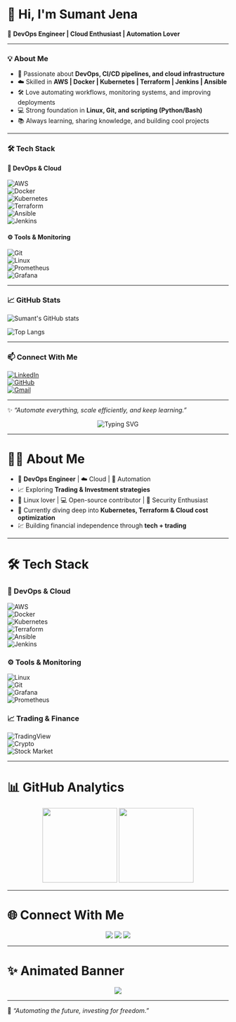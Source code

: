 # 👋 Hi, I'm Sumant Jena  

🚀 **DevOps Engineer | Cloud Enthusiast | Automation Lover**  

---

### 💡 About Me  
- 🔧 Passionate about **DevOps, CI/CD pipelines, and cloud infrastructure**  
- ☁️ Skilled in **AWS | Docker | Kubernetes | Terraform | Jenkins | Ansible**  
- 🛠️ Love automating workflows, monitoring systems, and improving deployments  
- 💻 Strong foundation in **Linux, Git, and scripting (Python/Bash)**  
- 📚 Always learning, sharing knowledge, and building cool projects  

---

### 🛠️ Tech Stack  

#### 🚀 DevOps & Cloud
![AWS](https://img.shields.io/badge/AWS-FF9900?style=flat-square&logo=amazonaws&logoColor=white)  
![Docker](https://img.shields.io/badge/Docker-2496ED?style=flat-square&logo=docker&logoColor=white)  
![Kubernetes](https://img.shields.io/badge/Kubernetes-326CE5?style=flat-square&logo=kubernetes&logoColor=white)  
![Terraform](https://img.shields.io/badge/Terraform-7B42BC?style=flat-square&logo=terraform&logoColor=white)  
![Ansible](https://img.shields.io/badge/Ansible-EE0000?style=flat-square&logo=ansible&logoColor=white)  
![Jenkins](https://img.shields.io/badge/Jenkins-D24939?style=flat-square&logo=jenkins&logoColor=white)  

#### ⚙️ Tools & Monitoring
![Git](https://img.shields.io/badge/Git-F05032?style=flat-square&logo=git&logoColor=white)  
![Linux](https://img.shields.io/badge/Linux-FCC624?style=flat-square&logo=linux&logoColor=black)  
![Prometheus](https://img.shields.io/badge/Prometheus-E6522C?style=flat-square&logo=prometheus&logoColor=white)  
![Grafana](https://img.shields.io/badge/Grafana-F46800?style=flat-square&logo=grafana&logoColor=white)  

---

### 📈 GitHub Stats  

![Sumant's GitHub stats](https://github-readme-stats.vercel.app/api?username=sumantjena05-crypto&show_icons=true&theme=tokyonight)  

![Top Langs](https://github-readme-stats.vercel.app/api/top-langs/?username=sumantjena05-crypto&layout=compact&theme=tokyonight)  

---

### 📫 Connect With Me  

[![LinkedIn](https://img.shields.io/badge/LinkedIn-0077B5?style=flat-square&logo=linkedin&logoColor=white)](https://www.linkedin.com/)  
[![GitHub](https://img.shields.io/badge/GitHub-181717?style=flat-square&logo=github&logoColor=white)](https://github.com/sumantjena05-crypto)  
[![Gmail](https://img.shields.io/badge/Gmail-D14836?style=flat-square&logo=gmail&logoColor=white)](mailto:yourmail@gmail.com)  

---
✨ _“Automate everything, scale efficiently, and keep learning.”_  
<!-- Profile Header -->
<p align="center">
  <img src="https://readme-typing-svg.demolab.com?font=Fira+Code&weight=600&size=25&duration=4000&pause=1000&color=36BCF7&width=600&lines=Hi%2C+I'm+Sumant+Jena+👋;DevOps+Engineer+%7C+Cloud+%7C+Automation;Also+Interested+in+Trading+%26+Investments;Always+Learning+New+Tech!" alt="Typing SVG" />
</p>

---

# 👨‍💻 About Me  

- 🚀 **DevOps Engineer** | ☁️ Cloud | 🔧 Automation  
- 📈 Exploring **Trading & Investment strategies**  
- 🐧 Linux lover | 💻 Open-source contributor | 🔐 Security Enthusiast  
- 🌱 Currently diving deep into **Kubernetes, Terraform & Cloud cost optimization**  
- 💹 Building financial independence through **tech + trading**  

---

# 🛠️ Tech Stack  

### 🚀 DevOps & Cloud
![AWS](https://img.shields.io/badge/AWS-232F3E?style=for-the-badge&logo=amazonaws&logoColor=white)  
![Docker](https://img.shields.io/badge/Docker-2496ED?style=for-the-badge&logo=docker&logoColor=white)  
![Kubernetes](https://img.shields.io/badge/Kubernetes-326CE5?style=for-the-badge&logo=kubernetes&logoColor=white)  
![Terraform](https://img.shields.io/badge/Terraform-7B42BC?style=for-the-badge&logo=terraform&logoColor=white)  
![Ansible](https://img.shields.io/badge/Ansible-EE0000?style=for-the-badge&logo=ansible&logoColor=white)  
![Jenkins](https://img.shields.io/badge/Jenkins-D24939?style=for-the-badge&logo=jenkins&logoColor=white)  

### ⚙️ Tools & Monitoring
![Linux](https://img.shields.io/badge/Linux-FCC624?style=for-the-badge&logo=linux&logoColor=black)  
![Git](https://img.shields.io/badge/Git-F05032?style=for-the-badge&logo=git&logoColor=white)  
![Grafana](https://img.shields.io/badge/Grafana-F46800?style=for-the-badge&logo=grafana&logoColor=white)  
![Prometheus](https://img.shields.io/badge/Prometheus-E6522C?style=for-the-badge&logo=prometheus&logoColor=white)  

### 📈 Trading & Finance
![TradingView](https://img.shields.io/badge/TradingView-2962FF?style=for-the-badge&logo=tradingview&logoColor=white)  
![Crypto](https://img.shields.io/badge/Crypto-BTC-orange?style=for-the-badge&logo=bitcoin&logoColor=white)  
![Stock Market](https://img.shields.io/badge/Stocks-0A66C2?style=for-the-badge&logo=yahoo&logoColor=white)  

---

# 📊 GitHub Analytics  

<p align="center">
  <img src="https://github-readme-stats.vercel.app/api?username=sumantjena05-crypto&show_icons=true&theme=radical" height="170"/>
  <img src="https://github-readme-streak-stats.herokuapp.com/?user=sumantjena05-crypto&theme=radical" height="170"/>
</p>

---

# 🌐 Connect With Me  

<p align="center">
  <a href="https://github.com/sumantjena05-crypto"><img src="https://img.shields.io/badge/GitHub-181717?style=for-the-badge&logo=github&logoColor=white"/></a>
  <a href="https://linkedin.com/in/"><img src="https://img.shields.io/badge/LinkedIn-0077B5?style=for-the-badge&logo=linkedin&logoColor=white"/></a>
  <a href="mailto:yourmail@gmail.com"><img src="https://img.shields.io/badge/Gmail-D14836?style=for-the-badge&logo=gmail&logoColor=white"/></a>
</p>

---

# ✨ Animated Banner  

<p align="center">
  <img src="https://raw.githubusercontent.com/halfrost/halfrost/master/icons/header_.png" />
</p>

---
🌟 *“Automating the future, investing for freedom.”*  

